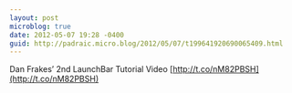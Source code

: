 ```yaml
---
layout: post
microblog: true
date: 2012-05-07 19:28 -0400
guid: http://padraic.micro.blog/2012/05/07/t199641920690065409.html
---
```

Dan Frakes’ 2nd LaunchBar Tutorial Video [http://t.co/nM82PBSH](http://t.co/nM82PBSH)
